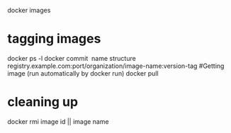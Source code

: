 
docker images
# tagging images
docker ps -l 
docker commit <container id> <image name>
name structure registry.example.com:port/organization/image-name:version-tag
#Getting image (run automatically by docker run)
docker pull
# cleaning up
docker rmi image id || image name




  
 